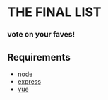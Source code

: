 # THE FINAL LIST
### vote on your faves!

## Requirements
* [node](http://nodejs.org)
* [express](http://expressjs.com)
* [vue](http://vuejs.org)